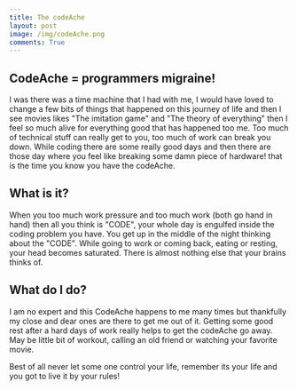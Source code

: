 ```yaml
---
title: The codeAche
layout: post
image: /img/codeAche.png
comments: True
---
```


CodeAche = programmers migraine!
------------
I was there was a time machine that I had with me, I would have loved to change a few bits of things that happened on this journey
of life and then I see movies likes "The imitation game" and "The theory of everything" then I feel so much alive for everything good that has happened too me.
Too much of technical stuff can really get to you, too much of work can break you down. While coding there are some really good days
and then there are those day where you feel like breaking some damn piece of hardware! that is the time you know you have the codeAche.

What is it?
------------
When you too much work pressure and too much work (both go hand in hand) then all you think is "CODE", your whole day is engulfed inside the coding problem you have. You get up in the middle of the night thinking about the "CODE". While going to work or coming back, eating or resting, your head becomes saturated. There is almost nothing else that your brains thinks of.

What do I do?
------------
I am no expert and this CodeAche happens to me many times but thankfully my close and dear ones are there to get me out of it.
Getting some good rest after a hard days of work really helps to get the codeAche go away. May be little bit of workout, calling an old friend or watching your favorite movie.

Best of all never let some one control your life, remember its your life and you got to live it by your rules! 








